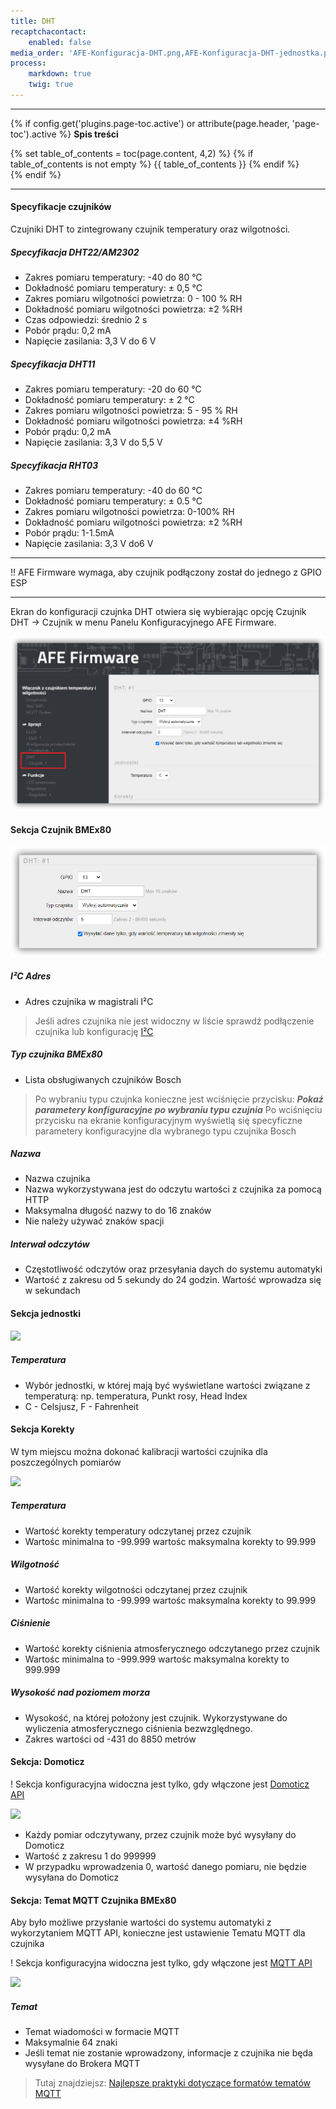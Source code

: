 ```yaml
---
title: DHT
recaptchacontact:
    enabled: false
media_order: 'AFE-Konfiguracja-DHT.png,AFE-Konfiguracja-DHT-jednostka.png,AFE-Konfiguracja-DHT-korekty.png,AFE-Konfiguracja-DHT-menu.png,AFE-Konfiguracja-DHT-mqtt.png'
process:
    markdown: true
    twig: true
---
```


---

{% if config.get('plugins.page-toc.active') or attribute(page.header, 'page-toc').active %}
**Spis treści**
<div class="page-toc">
    {% set table_of_contents = toc(page.content, 4,2) %}
    {% if table_of_contents is not empty %}
    {{ table_of_contents }}
    {% endif %}
</div>
{% endif %}

---

#### Specyfikacje czujników

Czujniki DHT to zintegrowany czujnik temperatury oraz wilgotności. 

##### Specyfikacja DHT22/AM2302

* Zakres pomiaru temperatury: -40 do 80 °C
* Dokładność pomiaru temperatury: ± 0,5 °C
* Zakres pomiaru wilgotności powietrza: 0 - 100 % RH
* Dokładność pomiaru wilgotności powietrza: ±2 %RH
* Czas odpowiedzi: średnio 2 s
* Pobór prądu: 0,2 mA
* Napięcie zasilania: 3,3 V do 6 V

##### Specyfikacja DHT11

* Zakres pomiaru temperatury: -20 do 60 °C
* Dokładność pomiaru temperatury: ± 2 °C
* Zakres pomiaru wilgotności powietrza: 5 - 95 % RH
* Dokładność pomiaru wilgotności powietrza: ±4 %RH
* Pobór prądu: 0,2 mA
* Napięcie zasilania: 3,3 V do 5,5 V

##### Specyfikacja RHT03

* Zakres pomiaru temperatury: -40 do 60 °C
* Dokładność pomiaru temperatury: ± 0.5 °C
* Zakres pomiaru wilgotności powietrza: 0-100% RH
* Dokładność pomiaru wilgotności powietrza: ±2 %RH
* Pobór prądu: 1-1.5mA
* Napięcie zasilania: 3,3 V do6 V


---

!! AFE Firmware wymaga, aby czujnik podłączony został do jednego z GPIO ESP

---

Ekran do konfiguracji czujnka DHT otwiera się wybierając opcję Czujnik DHT -> Czujnik w menu Panelu Konfiguracyjnego AFE Firmware.

![](AFE-Konfiguracja-DHT-menu.png)

#### Sekcja Czujnik BMEx80

![](AFE-Konfiguracja-DHT.png)

##### I²C Adres
* Adres czujnika w magistrali I²C

> Jeśli adres czujnika nie jest widoczny w liście sprawdź podłączenie czujnika lub konfigurację [I²C](/konfiguracja/konfiguracja-urzadzenia/konfiguracja-portow/i2c/?target=_blank)

##### Typ czujnika BMEx80
* Lista obsługiwanych czujników Bosch

> Po wybraniu typu czujnka konieczne jest wciśnięcie przycisku: _**Pokaż parametery konfiguracyjne po wybraniu typu czujnia**_ Po wciśnięciu przycisku na ekranie konfiguracyjnym wyświetlą się specyficzne parametery konfiguracyjne dla wybranego typu czujnika Bosch

##### Nazwa
* Nazwa czujnika
* Nazwa wykorzystywana jest do odczytu wartości z czujnika za pomocą HTTP
* Maksymalna długość nazwy to do 16 znaków
* Nie należy używać znaków spacji

##### Interwał odczytów
* Częstotliwość odczytów oraz przesyłania daych do systemu automatyki
* Wartość z zakresu od 5 sekundy do 24 godzin. Wartość wprowadza się w sekundach

#### Sekcja jednostki

![](afe-firmware-bmx80-jednostki.png)

##### Temperatura
* Wybór jednostki, w której mają być wyświetlane wartości związane z temperaturą: np. temperatura, Punkt rosy, Head Index
* C - Celsjusz, F - Fahrenheit

#### Sekcja Korekty

W tym miejscu można dokonać kalibracji wartości czujnika dla poszczególnych pomiarów

![](afe-firmware-bmx80-korekty.png)

##### Temperatura
* Wartość korekty temperatury odczytanej przez czujnik
* Wartośc minimalna to -99.999 wartośc maksymalna korekty to 99.999

##### Wilgotność
* Wartość korekty wilgotności odczytanej przez czujnik
* Wartośc minimalna to -99.999 wartośc maksymalna korekty to 99.999

##### Ciśnienie
* Wartość korekty ciśnienia atmosferycznego odczytanego przez czujnik
* Wartośc minimalna to -999.999 wartośc maksymalna korekty to 999.999

##### Wysokość nad poziomem morza
* Wysokość, na której położony jest czujnik. Wykorzystywane do wyliczenia atmosferycznego ciśnienia bezwzględnego.
* Zakres wartości od -431 do 8850 metrów

#### Sekcja: Domoticz

! Sekcja konfiguracyjna widoczna jest tylko, gdy włączone jest [Domoticz API](/konfiguracja/konfiguracja-urzadzenia/konfiguracja-urzadzenia)

![](afe-firmware-bmx80-domoticz.png)

* Każdy pomiar odczytywany, przez czujnik może być wysyłany do Domoticz
* Wartość z zakresu 1 do 999999
* W przypadku wprowadzenia 0, wartość danego pomiaru, nie będzie wysyłana do Domoticz

#### Sekcja: Temat MQTT Czujnika BMEx80

Aby było możliwe przysłanie wartości do systemu automatyki z wykorzytaniem MQTT API, konieczne jest ustawienie Tematu MQTT dla czujnika

! Sekcja konfiguracyjna widoczna jest tylko, gdy włączone jest [MQTT API](/konfiguracja/konfiguracja-urzadzenia/konfiguracja-urzadzenia)

![](afe-firmware-bmx80-mqtt.png)

##### Temat
* Temat wiadomości w formacie MQTT
* Maksymalnie 64 znaki
* Jeśli temat nie zostanie wprowadzony, informacje z czujnika nie będa wysyłane do Brokera MQTT

> Tutaj znajdziejsz: [Najlepsze praktyki dotyczące formatów tematów MQTT](/integracja-api/mqtt/tematy-mqtt-najlepsze-praktyki)
